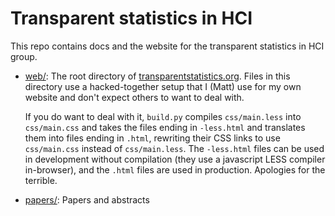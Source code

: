 # Transparent statistics in HCI

This repo contains docs and the website for the transparent statistics in HCI group.

- [web/](web/): The root directory of [transparentstatistics.org](http://transparentstatistics.org/).
  Files in this directory use a hacked-together setup that I (Matt) use for my own website and don't
  expect others to want to deal with. 
  
  If you do want to deal with it, `build.py` compiles `css/main.less` into `css/main.css`
  and takes the files ending in `-less.html` and translates them into files ending in `.html`, rewriting
  their CSS links to use `css/main.css` instead of `css/main.less`. The `-less.html` files can be used
  in development without compilation (they use a javascript LESS compiler in-browser), and the `.html`
  files are used in production. Apologies for the terrible.
    
- [papers/](papers/): Papers and abstracts
